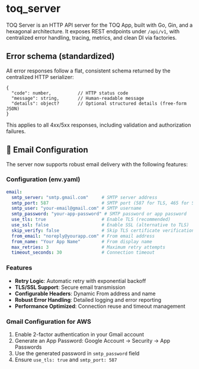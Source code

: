 # toq_server
TOQ Server is an HTTP API server for the TOQ App, built with Go, Gin, and a hexagonal architecture. It exposes REST endpoints under `/api/v1`, with centralized error handling, tracing, metrics, and clean DI via factories.

## Error schema (standardized)
All error responses follow a flat, consistent schema returned by the centralized HTTP serializer:

```
{
  "code": number,          // HTTP status code
  "message": string,       // Human-readable message
  "details": object?       // Optional structured details (free-form JSON)
}
```

This applies to all 4xx/5xx responses, including validation and authorization failures.

## 📧 Email Configuration

The server now supports robust email delivery with the following features:

### Configuration (env.yaml)
```yaml
email:
  smtp_server: "smtp.gmail.com"     # SMTP server address
  smtp_port: 587                    # SMTP port (587 for TLS, 465 for SSL)
  smtp_user: "your-email@gmail.com" # SMTP username
  smtp_password: "your-app-password" # SMTP password or app password
  use_tls: true                     # Enable TLS (recommended)
  use_ssl: false                    # Enable SSL (alternative to TLS)
  skip_verify: false                # Skip TLS certificate verification (development only)
  from_email: "noreply@yourapp.com" # From email address
  from_name: "Your App Name"        # From display name
  max_retries: 3                    # Maximum retry attempts
  timeout_seconds: 30               # Connection timeout
```

### Features
- **Retry Logic**: Automatic retry with exponential backoff
- **TLS/SSL Support**: Secure email transmission
- **Configurable Headers**: Dynamic From address and name
- **Robust Error Handling**: Detailed logging and error reporting
- **Performance Optimized**: Connection reuse and timeout management

### Gmail Configuration for AWS
1. Enable 2-factor authentication in your Gmail account
2. Generate an App Password: Google Account → Security → App Passwords
3. Use the generated password in `smtp_password` field
4. Ensure `use_tls: true` and `smtp_port: 587`
